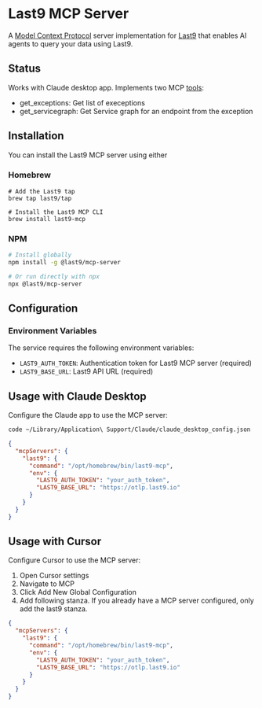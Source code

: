 # Last9 MCP Server

A [Model Context Protocol](https://modelcontextprotocol.io/) server implementation for [Last9](https://last9.io) that enables AI agents to query your data using Last9.

## Status

Works with Claude desktop app. Implements two MCP [tools](https://modelcontextprotocol.io/docs/concepts/tools):

- get_exceptions: Get list of execeptions
- get_servicegraph: Get Service graph for an endpoint from the exception


## Installation

You can install the Last9 MCP server using either

### Homebrew
```
# Add the Last9 tap
brew tap last9/tap

# Install the Last9 MCP CLI
brew install last9-mcp
```

### NPM

```bash
# Install globally
npm install -g @last9/mcp-server

# Or run directly with npx
npx @last9/mcp-server
```

## Configuration

### Environment Variables

The service requires the following environment variables:

- `LAST9_AUTH_TOKEN`: Authentication token for Last9 MCP server (required)
- `LAST9_BASE_URL`: Last9 API URL (required)

## Usage with Claude Desktop

Configure the Claude app to use the MCP server:

```bash
code ~/Library/Application\ Support/Claude/claude_desktop_config.json
```

```json
{
  "mcpServers": {
    "last9": {
      "command": "/opt/homebrew/bin/last9-mcp",
      "env": {
        "LAST9_AUTH_TOKEN": "your_auth_token",
        "LAST9_BASE_URL": "https://otlp.last9.io"
      }
    }
  }
}
```

## Usage with Cursor

Configure Cursor to use the MCP server:

1. Open Cursor settings
2. Navigate to MCP
3. Click Add New Global Configuration
4. Add following stanza. If you already have a MCP server configured, only add the last9 stanza.

```json
{
  "mcpServers": {
    "last9": {
      "command": "/opt/homebrew/bin/last9-mcp",
      "env": {
        "LAST9_AUTH_TOKEN": "your_auth_token",
        "LAST9_BASE_URL": "https://otlp.last9.io"
      }
    }
  }
}
```
